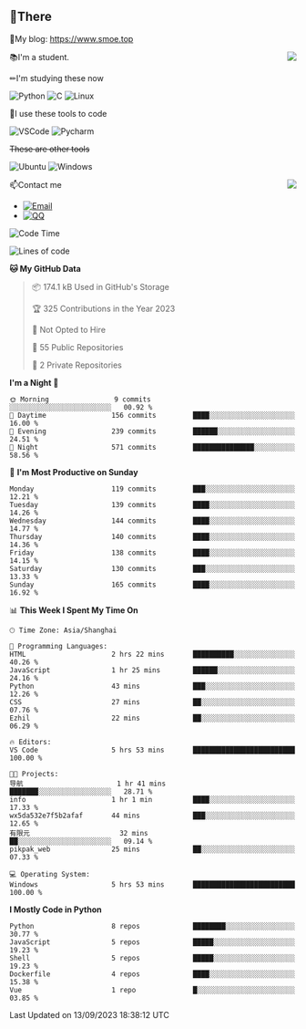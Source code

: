 
## 👏There

📰My blog: https://www.smoe.top

<img align="right" src="https://github-readme-stats.vercel.app/api/top-langs/?username=AkashiCoin"/>


📚I'm a student.

✏I'm studying these now

![Python](https://img.shields.io/badge/-Python-blue?style=flat-square&logo=Python&logoColor=fff)
![C](https://img.shields.io/badge/-C-585858?style=flat-square&logo=C&logoColor=fff)
![Linux](https://img.shields.io/badge/-Linux-black?style=flat-square&logo=Linux&logoColor=fff)

🔨I use these tools to code

![VSCode](https://img.shields.io/badge/-VSCode-blue?style=flat-square&logo=visualstudiocode&logoColor=fff)
![Pycharm](https://img.shields.io/badge/-Pycharm-green?style=flat-square&logo=pycharm&logoColor=fff)

 ~~These are other tools~~

![Ubuntu](https://img.shields.io/badge/-Ubuntu-orange?style=flat-square&logo=Ubuntu&logoColor=fff)
![Windows](https://img.shields.io/badge/-Windows-blue?style=flat-square&logo=Windows&logoColor=fff)

<img align="right" src="https://github-readme-stats.vercel.app/api?username=AkashiCoin" />


📫Contact me

* [![Email](https://img.shields.io/badge/Email-l1040186796@gmail.com-1?style=social&logoColor=fff)](mailto:l1040186796@gmail.com)
* [![QQ](https://img.shields.io/badge/QQ-1040186796-1?style=social&logoColor=fff)](tencent://AddContact/?fromId=45&fromSubId=1&subcmd=all&uin=1040186796&website=www.oicqzone.com)

<!--START_SECTION:waka-->
![Code Time](http://img.shields.io/badge/Code%20Time-876%20hrs%2019%20mins-blue)

![Lines of code](https://img.shields.io/badge/From%20Hello%20World%20I%27ve%20Written-242.6%20thousand%20lines%20of%20code-blue)

**🐱 My GitHub Data** 

> 📦 174.1 kB Used in GitHub's Storage 
 > 
> 🏆 325 Contributions in the Year 2023
 > 
> 🚫 Not Opted to Hire
 > 
> 📜 55 Public Repositories 
 > 
> 🔑 2 Private Repositories 
 > 
**I'm a Night 🦉** 

```text
🌞 Morning                9 commits           ░░░░░░░░░░░░░░░░░░░░░░░░░   00.92 % 
🌆 Daytime                156 commits         ████░░░░░░░░░░░░░░░░░░░░░   16.00 % 
🌃 Evening                239 commits         ██████░░░░░░░░░░░░░░░░░░░   24.51 % 
🌙 Night                  571 commits         ███████████████░░░░░░░░░░   58.56 % 
```
📅 **I'm Most Productive on Sunday** 

```text
Monday                   119 commits         ███░░░░░░░░░░░░░░░░░░░░░░   12.21 % 
Tuesday                  139 commits         ████░░░░░░░░░░░░░░░░░░░░░   14.26 % 
Wednesday                144 commits         ████░░░░░░░░░░░░░░░░░░░░░   14.77 % 
Thursday                 140 commits         ████░░░░░░░░░░░░░░░░░░░░░   14.36 % 
Friday                   138 commits         ████░░░░░░░░░░░░░░░░░░░░░   14.15 % 
Saturday                 130 commits         ███░░░░░░░░░░░░░░░░░░░░░░   13.33 % 
Sunday                   165 commits         ████░░░░░░░░░░░░░░░░░░░░░   16.92 % 
```


📊 **This Week I Spent My Time On** 

```text
🕑︎ Time Zone: Asia/Shanghai

💬 Programming Languages: 
HTML                     2 hrs 22 mins       ██████████░░░░░░░░░░░░░░░   40.26 % 
JavaScript               1 hr 25 mins        ██████░░░░░░░░░░░░░░░░░░░   24.16 % 
Python                   43 mins             ███░░░░░░░░░░░░░░░░░░░░░░   12.26 % 
CSS                      27 mins             ██░░░░░░░░░░░░░░░░░░░░░░░   07.76 % 
Ezhil                    22 mins             ██░░░░░░░░░░░░░░░░░░░░░░░   06.29 % 

🔥 Editors: 
VS Code                  5 hrs 53 mins       █████████████████████████   100.00 % 

🐱‍💻 Projects: 
导航                       1 hr 41 mins        ███████░░░░░░░░░░░░░░░░░░   28.71 % 
info                     1 hr 1 min          ████░░░░░░░░░░░░░░░░░░░░░   17.33 % 
wx5da532e7f5b2afaf       44 mins             ███░░░░░░░░░░░░░░░░░░░░░░   12.65 % 
有限元                      32 mins             ██░░░░░░░░░░░░░░░░░░░░░░░   09.14 % 
pikpak_web               25 mins             ██░░░░░░░░░░░░░░░░░░░░░░░   07.33 % 

💻 Operating System: 
Windows                  5 hrs 53 mins       █████████████████████████   100.00 % 
```

**I Mostly Code in Python** 

```text
Python                   8 repos             ████████░░░░░░░░░░░░░░░░░   30.77 % 
JavaScript               5 repos             █████░░░░░░░░░░░░░░░░░░░░   19.23 % 
Shell                    5 repos             █████░░░░░░░░░░░░░░░░░░░░   19.23 % 
Dockerfile               4 repos             ████░░░░░░░░░░░░░░░░░░░░░   15.38 % 
Vue                      1 repo              █░░░░░░░░░░░░░░░░░░░░░░░░   03.85 % 
```




 Last Updated on 13/09/2023 18:38:12 UTC
<!--END_SECTION:waka-->
